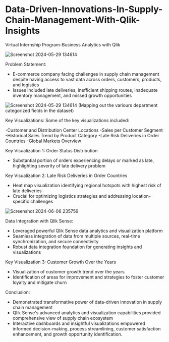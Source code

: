 # Data-Driven-Innovations-In-Supply-Chain-Management-With-Qlik-Insights
Virtual Internship Program-Business Analytics with Qlik

![Screenshot 2024-05-29 134614](https://github.com/vyshnaviK18/Business-Analytics-with-Qlik/assets/113926615/d3078727-334d-470a-a018-ea9a047b3f5f)

Problem Statement:
- E-commerce company facing challenges in supply chain management despite having access to vast data across orders, customers, products, and logistics
- Issues included late deliveries, inefficient shipping routes, inadequate inventory management, and missed growth opportunities

![Screenshot 2024-05-29 134614](https://github.com/vyshnaviK18/Business-Analytics-with-Qlik/assets/113926615/c5030374-ee0e-439a-9c23-a0e3461aa79c)
(Mapping out the variours department categorized fields in the dataset)
  
Key Visualizations:
Some of the key visualizations included:

-Customer and Distribution Center Locations
-Sales per Customer Segment
-Historical Sales Trend by Product Category
-Late Risk Deliveries in Order Countries
-Global Markets Overview


Key Visualization 1: Order Status Distribution
- Substantial portion of orders experiencing delays or marked as late, highlighting severity of late delivery problem

Key Visualization 2: Late Risk Deliveries in Order Countries  
- Heat map visualization identifying regional hotspots with highest risk of late deliveries
- Crucial for optimizing logistics strategies and addressing location-specific challenges

![Screenshot 2024-06-06 235759](https://github.com/vyshnaviK18/Business-Analytics-with-Qlik/assets/113926615/ffed5fea-1e5c-44d8-860d-24a96414a301)

Data Integration with Qlik Sense:
- Leveraged powerful Qlik Sense data analytics and visualization platform
- Seamless integration of data from multiple sources, real-time synchronization, and secure connectivity
- Robust data integration foundation for generating insights and visualizations

Key Visualization 3: Customer Growth Over the Years
- Visualization of customer growth trend over the years
- Identification of areas for improvement and strategies to foster customer loyalty and mitigate churn

Conclusion:
- Demonstrated transformative power of data-driven innovation in supply chain management
- Qlik Sense's advanced analytics and visualization capabilities provided comprehensive view of supply chain ecosystem
- Interactive dashboards and insightful visualizations empowered informed decision-making, process streamlining, customer satisfaction enhancement, and growth opportunity identification.
